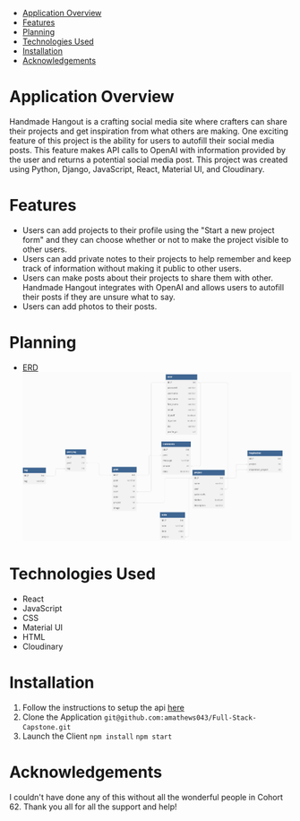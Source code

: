 
- [Application Overview](#application-overview)
- [Features](#features)
- [Planning](#planning)
- [Technologies Used](#technologies-used)
- [Installation](#installation)
- [Acknowledgements](#acknowledgements)


# Application Overview 
Handmade Hangout is a crafting social media site where crafters can share their projects and get inspiration from what others are making. One exciting feature of this project is the ability for users to autofill their social media posts. This feature makes API calls to OpenAI with information provided by the user and returns a potential social media post. This project was created using Python, Django, JavaScript, React, Material UI, and Cloudinary.

# Features 
* Users can add projects to their profile using the "Start a new project form" and they can choose whether or not to make the project visible to other users. 
* Users can add private notes to their projects to help remember and keep track of information without making it public to other users.
* Users can make posts about their projects to share them with other. Handmade Hangout integrates with OpenAI and allows users to autofill their posts if they are unsure what to say. 
* Users can add photos to their posts. 

# Planning 
* [ERD](https://dbdiagram.io/d/Full-stack-capstone-647d142f722eb774945f84b8)
![ERD](ERD.png)

# Technologies Used 
* React 
* JavaScript 
* CSS 
* Material UI
* HTML 
* Cloudinary 

# Installation 
1. Follow the instructions to setup the api [here](https://github.com/amathews043/Full-Stack-Capstone-API) 
2. Clone the Application 
    ```git@github.com:amathews043/Full-Stack-Capstone.git```
3. Launch the Client 
    ```npm install```
    ```npm start```

# Acknowledgements
I couldn't have done any of this without all the wonderful people in Cohort 62. Thank you all for all the support and help!